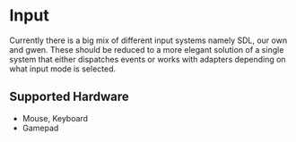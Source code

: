 # Input
Currently there is a big mix of different input systems namely SDL, our own and gwen. These should be reduced to a more elegant
solution of a single system that either dispatches events or works with adapters depending on what input mode is selected.

## Supported Hardware
- Mouse, Keyboard
- Gamepad
